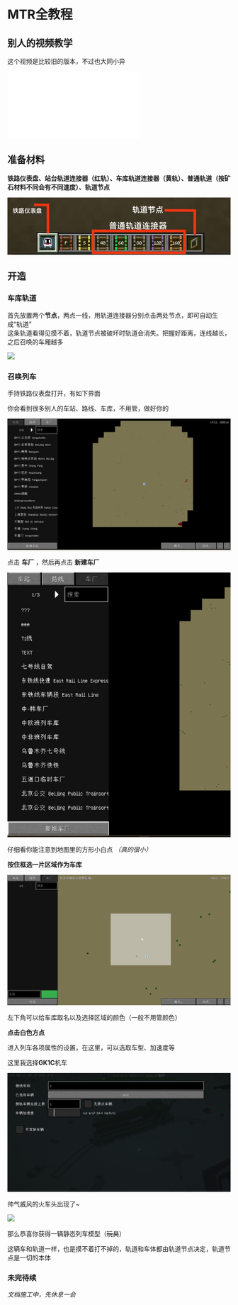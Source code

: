 # MTR全教程

## 别人的视频教学

这个视频是比较旧的版本，不过也大同小异

<iframe src="//player.bilibili.com/player.html?isOutside=true&aid=932197515&bvid=BV18M4y157Ng&cid=398960717&p=1" scrolling="no" border="0" frameborder="no" framespacing="0" allowfullscreen="true"></iframe>

## 准备材料

**铁路仪表盘、站台轨道连接器（红轨）、车库轨道连接器（黄轨）、普通轨道（按矿石材料不同会有不同速度）、轨道节点**

![](/others/MTR/准备.jpg)

## 开造

### 车库轨道

首先放置两个**节点**，两点一线，用轨道连接器分别点击两处节点，即可自动生成“轨道”
<br>
这条轨道看得见摸不着，轨道节点被破坏时轨道会消失。把握好距离，连线越长，之后召唤的车厢越多

![](/others/MTR/车库轨道.png)

### 召唤列车

手持铁路仪表盘打开，有如下界面

你会看到很多别人的车站、路线、车库，不用管，做好你的

![](/others/MTR/铁路仪表盘1.png)

点击 **车厂** ，然后再点击 **新建车厂**

![](/others/MTR/铁路仪表盘2.png)

仔细看你能注意到地图里的方形小白点 *（真的很小）*

**按住框选一片区域作为车库**

![](/others/MTR/铁路仪表盘3.png)

左下角可以给车库取名以及选择区域的颜色（一般不用管颜色）

**点击白色方点**

进入列车各项属性的设置，在这里，可以选取车型、加速度等

这里我选择**GK1C**机车

![](/others/MTR/铁路仪表盘4.png)

帅气威风的火车头出现了~

![](/others/MTR/召唤列车.png)

那么恭喜你获得一辆静态列车模型（~~玩具~~）

这辆车和轨道一样，也是摸不着打不掉的，轨道和车体都由轨道节点决定，轨道节点是一切的本体

### 未完待续

*文档施工中，先休息一会*





